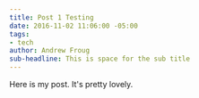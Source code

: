 ```yaml
---
title: Post 1 Testing
date: 2016-11-02 11:06:00 -05:00
tags:
- tech
author: Andrew Froug
sub-headline: This is space for the sub title
---
```


Here is my post. It's pretty lovely.